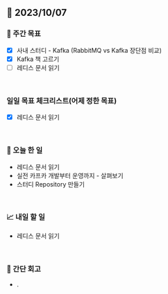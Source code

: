 ## 📅 2023/10/07


### 👏 주간 목표

- [x] 사내 스터디 - Kafka (RabbitMQ vs Kafka 장단점 비교)
- [x] Kafka 책 고르기
- [ ] 레디스 문서 읽기

<br/>

### 일일 목표 체크리스트(어제 정한 목표)
 
- [x] 레디스 문서 읽기
  
<br/>

### 💯 오늘 한 일

- 레디스 문서 읽기
- 실전 카프카 개발부터 운영까지 - 살펴보기
- 스터디 Repository 만들기

<br/>

### 📈 내일 할 일

- 레디스 문서 읽기

<br/>

### 🤔 간단 회고

- . 
 
